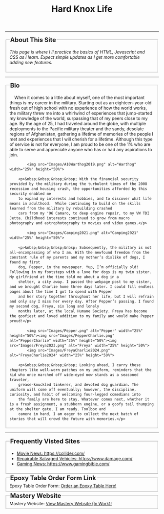 <html>
<head>
<meta charset="UTF-8">
  <meta name="viewport" content="width=device-width, initial-scale=1.0">
  <title>Hard Knox Life</title>
  <link rel="stylesheet" href="Landing Page.css">
</head>
    
<header>
<h1> Hard Knox Life</h1>
</header>
<hr>

<fieldset>
    <legend><big><big><b>About This Site</b></big></big></legend>
        <em><p>This page is where I'll practice the basics of HTML, Javascript and CSS as I learn. Expect simple updates as I get more comfortable adding new features.</p></em>
</fieldset>
<hr>

<fieldset>
    <legend><big><big><b>Bio</b></big></big></legend>
        <p>&nbsp;&nbsp;&nbsp;&nbsp;When it comes to a little about myself, one of the most important things is my career in the military. Starting out as an eighteen-year-old fresh out of high school with no
        experience of how the world works, the military threw me into a whirlwind of experiences that jump-started my knowledge of the world, surpassing that of my peers close to my 
        age. By the age of 25, I had traveled around the globe, with multiple deployments to the Pacific military theater and the sandy, desolate regions of Afghanistan, gathering 
        a lifetime of memories of the people I met and experiences that I will cherish for a lifetime. Although this type of service is not for everyone, I am proud to be one of the 
        1% who are able to serve and appreciate anyone who has or had any aspirations to join.</p>

            <img src="Images/A10Warthog2019.png" alt="Warthog" width="25%" height="50%">

        <p>&nbsp;&nbsp;&nbsp;&nbsp; With the financial security provided by the military during the turbulent times of the 2008 recession and housing crash, the opportunities afforded by this security enabled me 
        to expand my interests and hobbies, and to discover what life means in adulthood.  While continuing to build on the skills learned from the military by rebuilding crashed 
        cars from my '96 Camaro, to deep engine repair, to my VW TDI Jetta. Childhood interests continued to grow from macro photography and astrophotography to movies and video games.</p>
            
            <img src="Images/Camping2021.png" alt="Camping2021" width="25%" height="50%">

        <p>&nbsp;&nbsp;&nbsp;&nbsp; Subsequently, the military is not all-encompassing of who I am. With the newfound freedom from the constant rule of my parents and my mother’s dislike of dogs, I found my first 
        dog, Pepper, in the newspaper. Yup, I’m officially old! Following in my footsteps with a love for dogs is my twin sister. My girlfriend at the time told me about a dog in a 
        shelter, a city away. I passed the webpage post to my sister, and we brought Charlie home three days later. I could fill endless pages about the time I got to spend with Pepper 
        and her story together throughout her life, but I will refrain and only say I miss her every day. After Pepper’s passing, I found my second dog, Freya, six long and lonely 
        months later, at the local Humane Society. Freya has become the goofiest and loved addition to my family and would make Pepper proud!</p>

            <img src="Images/Pepper.png" alt="Pepper" width="25%" height="50%"><img src="Images/PepperCharlie.png" alt="PepperCharlie" width="25%" height="50%"><img src="Images/Freya2023.png" alt="Freya" width="25%" height="50%">
            <img src="Images/FreyaCharlie2024.png" alt="FreyaCharlie2024" width="25%" height="50%">

        <p>&nbsp;&nbsp;&nbsp;&nbsp; Looking ahead, I carry these chapters like well-worn patches on my uniform, reminders that the kid who once marched off wide-eyed now stands as a seasoned traveler, 
        grease-knuckled tinkerer, and devoted dog guardian. The uniform will come off eventually; however, the discipline, curiosity, and habit of welcoming four-legged comedians into 
        the family are here to stay. Whatever comes next, whether it is a fresh assignment, a stubborn engine, or a goofy tail thumping at the shelter gate, I am ready. Toolbox and 
        camera in hand, I am eager to collect the next batch of stories that will crowd the future with memories.</p>
</fieldset>
<hr>
<fieldset>
        <legend><big><big><b>Frequently Visted Sites</b></big></big></legend>
            <ul>
                <li><a href="https://collider.com/">Movie News: https://collider.com/</a></li>
                <li><a href="https://www.damage.com/">Repairable Salvaged Vehicles: https://www.damage.com/</a></li>
                <li><a href="https://www.gamingbible.com/">Gaming News: https://www.gamingbible.com/</a></li>
            </ul>
</fieldset>

<fieldset>
        <legend><big><big><b>Epoxy Table Order Form Link</b></big></big></legend>
            <html>
                <body>
                    Epoxy Table Order Form:
                    <a href="OrderForm/Epoxy Table Order Form.html">
                        Order an Epoxy Table Here!
                    </a>
                </body>
            </html>
</fieldset>
<fieldset>
        <legend><big><big><b>Mastery Website</b></big></big></legend>
            <html>
                <body>
                    Mastery Website:
                    <a href="Mastery Website.html">
                        View Mastery Website (In Work)!
                    </a>
</body>
</html>
